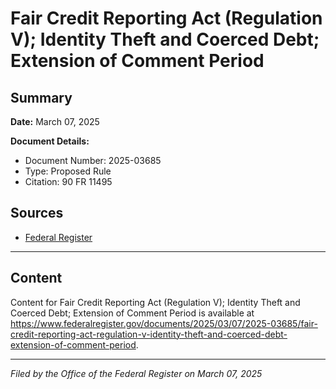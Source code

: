 # Fair Credit Reporting Act (Regulation V); Identity Theft and Coerced Debt; Extension of Comment Period

## Summary

**Date:** March 07, 2025

**Document Details:**
- Document Number: 2025-03685
- Type: Proposed Rule
- Citation: 90 FR 11495

## Sources
- [Federal Register](https://www.federalregister.gov/documents/2025/03/07/2025-03685/fair-credit-reporting-act-regulation-v-identity-theft-and-coerced-debt-extension-of-comment-period)

---

## Content

Content for Fair Credit Reporting Act (Regulation V); Identity Theft and Coerced Debt; Extension of Comment Period is available at https://www.federalregister.gov/documents/2025/03/07/2025-03685/fair-credit-reporting-act-regulation-v-identity-theft-and-coerced-debt-extension-of-comment-period.

---

*Filed by the Office of the Federal Register on March 07, 2025*
